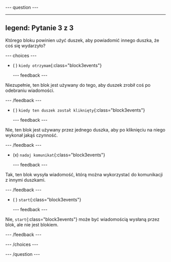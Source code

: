 
--- question ---

---
legend: Pytanie 3 z 3
---

Którego bloku powinien użyć duszek, aby powiadomić innego duszka, że coś się wydarzyło?

--- choices ---

- ( ) `kiedy otrzymam`{:class="block3events"}

  --- feedback ---

Niezupełnie, ten blok jest używany do tego, aby duszek zrobił coś po odebraniu wiadomości.

  --- /feedback ---

- ( ) `kiedy ten duszek został kliknięty`{:class="block3events"}


  --- feedback ---

Nie, ten blok jest używany przez jednego duszka, aby po kliknięciu na niego wykonał jakąś czynność.

  --- /feedback ---

- (x) `nadaj komunikat`{:class="block3events"}

  --- feedback ---

Tak, ten blok wysyła wiadomość, którą można wykorzystać do komunikacji z innymi duszkami.

  --- /feedback ---

- ( ) `start`{:class="block3events"}

  --- feedback ---

Nie, `start`{:class="block3events"} może być wiadomością wysłaną przez blok, ale nie jest blokiem.

  --- /feedback ---

--- /choices ---

--- /question ---
